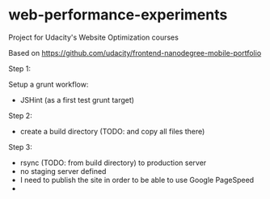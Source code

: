 # web-performance-experiments
Project for Udacity's Website Optimization courses

Based on https://github.com/udacity/frontend-nanodegree-mobile-portfolio

Step 1:

Setup a grunt workflow:
- JSHint (as a first test grunt target)

Step 2:
- create a build directory (TODO: and copy all files there)

Step 3:
- rsync (TODO: from build directory) to production server
- no staging server defined
- I need to publish the site in order to be able to use Google PageSpeed
- 
